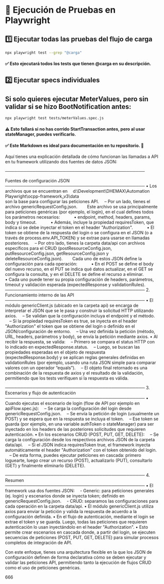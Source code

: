 # 📌 Ejecución de Pruebas en Playwright

## 1️⃣ Ejecutar todas las pruebas del flujo de carga

```bash
npx playwright test --grep "@carga"
```

#### ✅ Esto ejecutará todos los tests que tienen @carga en su descripción.


## 2️⃣ Ejecutar specs individuales
## Si solo quieres ejecutar MeterValues, pero sin validar si se hizo BootNotification antes:
```bash
npx playwright test tests/meterValues.spec.js
```
#### ⚠️ Esto fallará si no has corrido StartTransaction antes, pero al usar stateManager, puedes verificarlo.


#### ✅ **Este Markdown es ideal para documentación en tu repositorio.** 🚀


Aquí tienes una explicación detallada de cómo funcionan las llamadas a API en tu framework utilizando dos fuentes de datos JSON:

──────────────────────────────────────────────

Fuentes de configuración JSON
────────────────────────────────────────────── • Los archivos que se encuentran en
 d:\Development\DHEMAX\Automation Playwright\ocpp-framework_v3\data\
son la base para configurar las peticiones API.
 – Por un lado, tienes el archivo genericRequestConfig.json.
  Este archivo se usa principalmente para peticiones genéricas (por ejemplo, el login), en el cual defines todos los parámetros necesarios:    • endpoint, method, headers, params, body y timeout.
   • Además, incluye la propiedad requiresToken, que indica si se debe inyectar el token en el header "Authorization".
   • El token se obtiene de la respuesta del login o se configura en el JSON (o a través de process.env.API_TOKEN) y se extrae para usarse en llamadas posteriores.
 – Por otro lado, tienes la carpeta data/api con archivos específicos para el CRUD (postResourceConfig.json, putResourceConfig.json, getResourceConfig.json y deleteResourceConfig.json).
  Cada uno de estos JSON define la configuración para cada operación:    • En el POST se define el body del nuevo recurso, en el PUT se indica qué datos actualizar, en el GET se configura la consulta, y en el DELETE se define el recurso a eliminar.    • Cada uno puede tener su propia configuración de headers, parámetros, timeout y validación esperada (expectedResponse y validationRules).
────────────────────────────────────────────── 2. Funcionamiento interno de las API
────────────────────────────────────────────── • El módulo genericClient.js (ubicado en la carpeta api) se encarga de interpretar el JSON que se le pasa y construir la solicitud HTTP utilizando axios.
 – Se validan que la configuración incluya el endpoint y el método.
 – Si la propiedad requiresToken es true, se inyecta en el header "Authorization" el token que se obtiene del login o definido en el JSON/configuración de entorno.
 – Una vez definida la petición (método, URL, headers, parámetros y body), se envía la petición mediante axios.
• Al recibir la respuesta, se valida:  – Primero se compara el status HTTP con lo indicado en expectedResponse.status.  – Luego, se buscan las propiedades esperadas en el objeto de respuesta (expectedResponse.body) y se aplican reglas generales definidas en validationRules (por ejemplo, usando una ruta JSON simple para comparar valores con un operador “equals”).  – El objeto final retornado es una combinación de la respuesta de axios y el resultado de la validación, permitiendo que los tests verifiquen si la respuesta es válida.

────────────────────────────────────────────── 3. Escenarios y flujo de autenticación
────────────────────────────────────────────── • Cuando ejecutas el escenario de login (flow de API por ejemplo en apiFlow.spec.js):  – Se carga la configuración del login desde genericRequestConfig.json.  – Se envía la petición de login (usualmente un POST) y se espera que en la respuesta se incluya el token.  – Ese token se guarda (por ejemplo, en una variable authToken o stateManager) para ser inyectado en los headers de las posteriores solicitudes que requieren autenticación. • En los escenarios CRUD (POST, PUT, GET, DELETE):  – Se carga la configuración desde los respectivos archivos JSON de la carpeta data/api.
 – Si el JSON indica requiresToken true, el framework inyecta automáticamente el header "Authorization" con el token obtenido del login.  – De esta forma, puedes ejecutar peticiones en cascada: primero loguearte, luego crear un recurso (POST), actualizarlo (PUT), consultarlo (GET) y finalmente eliminarlo (DELETE).

────────────────────────────────────────────── 4. Resumen
────────────────────────────────────────────── • El framework usa dos fuentes JSON:  - Generic: para peticiones generales (ej. login) y escenarios donde se inyecta token; definido en genericRequestConfig.json.  - CRUD: separamos las configuraciones para cada operación en la carpeta data/api. • El módulo genericClient.js utiliza axios para enviar la petición y valida la respuesta de acuerdo a la configuración definida. • En el flujo de autenticación, mediante el login se extrae el token y se guarda. Luego, todas las peticiones que requieren autenticación lo usan inyectándolo en el header "Authorization". • Esto permite crear escenarios en cascada donde, a partir del login, se ejecuten secuencias de peticiones (POST, PUT, GET, DELETE) para simular procesos completos de integración de API.

Con este enfoque, tienes una arquitectura flexible en la que los JSON de configuración definen de forma declarativa cómo se deben ejecutar y validar las peticiones API, permitiendo tanto la ejecución de flujos CRUD como el uso de peticiones genéricas.

666